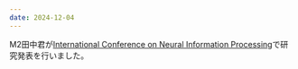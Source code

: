 ```yaml
---
date: 2024-12-04
---
```

M2田中君が[International Conference on Neural Information Processing](https://iconip2024.org/)で研究発表を行いました。 
